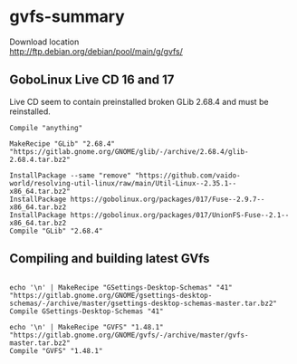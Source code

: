 # gvfs-summary

Download location  
http://ftp.debian.org/debian/pool/main/g/gvfs/


## GoboLinux Live CD 16 and 17
Live CD seem to contain preinstalled broken GLib 2.68.4 and must be reinstalled.
```
Compile "anything"

MakeRecipe "GLib" "2.68.4" "https://gitlab.gnome.org/GNOME/glib/-/archive/2.68.4/glib-2.68.4.tar.bz2"

InstallPackage --same "remove" "https://github.com/vaido-world/resolving-util-linux/raw/main/Util-Linux--2.35.1--x86_64.tar.bz2"
InstallPackage https://gobolinux.org/packages/017/Fuse--2.9.7--x86_64.tar.bz2
InstallPackage https://gobolinux.org/packages/017/UnionFS-Fuse--2.1--x86_64.tar.bz2
Compile "GLib" "2.68.4" 
```

## Compiling and building latest GVfs
```

echo '\n' | MakeRecipe "GSettings-Desktop-Schemas" "41" "https://gitlab.gnome.org/GNOME/gsettings-desktop-schemas/-/archive/master/gsettings-desktop-schemas-master.tar.bz2"
Compile GSettings-Desktop-Schemas "41"

echo '\n' | MakeRecipe "GVFS" "1.48.1" "https://gitlab.gnome.org/GNOME/gvfs/-/archive/master/gvfs-master.tar.bz2"
Compile "GVFS" "1.48.1"
```
